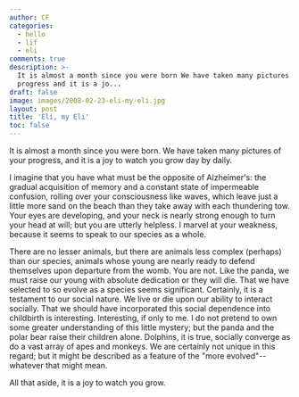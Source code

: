 ```yaml
---
author: CF
categories:
  - hello
  - lïf
  - eli
comments: true
description: >-
  It is almost a month since you were born We have taken many pictures of your
  progress and it is a jo...
draft: false
image: images/2008-02-23-eli-my-eli.jpg
layout: post
title: 'Eli, my Eli'
toc: false
---
```

    
It is almost a month since you were born. We have taken many pictures of your progress, and it is a joy to watch you grow day by daily.    
    
I imagine that you have what must be the opposite of Alzheimer's: the gradual acquisition of memory and a constant state of impermeable confusion, rolling over your consciousness like waves, which leave just a little more sand on the beach than they take away with each thundering tow. Your eyes are developing, and your neck is nearly strong enough to turn your head at will; but you are utterly helpless. I marvel at your weakness, because it seems to speak to our species as a whole.    
    
There are no lesser animals, but there are animals less complex (perhaps) than our species, animals whose young are nearly ready to defend themselves upon departure from the womb. You are not. Like the panda, we must raise our young with absolute dedication or they will die. That we have selected to so evolve as a species seems significant. Certainly, it is a testament to our social nature. We live or die upon our ability to interact socially. That we should have incorporated this social dependence into childbirth is interesting. Interesting, if only to me. I do not pretend to own some greater understanding of this little mystery; but the panda and the polar bear raise their children alone. Dolphins, it is true, socially converge as do a vast array of apes and monkeys. We are certainly not unique in this regard; but it might be described as a feature of the "more evolved"--whatever that might mean.    
    
All that aside, it is a joy to watch you grow.    
